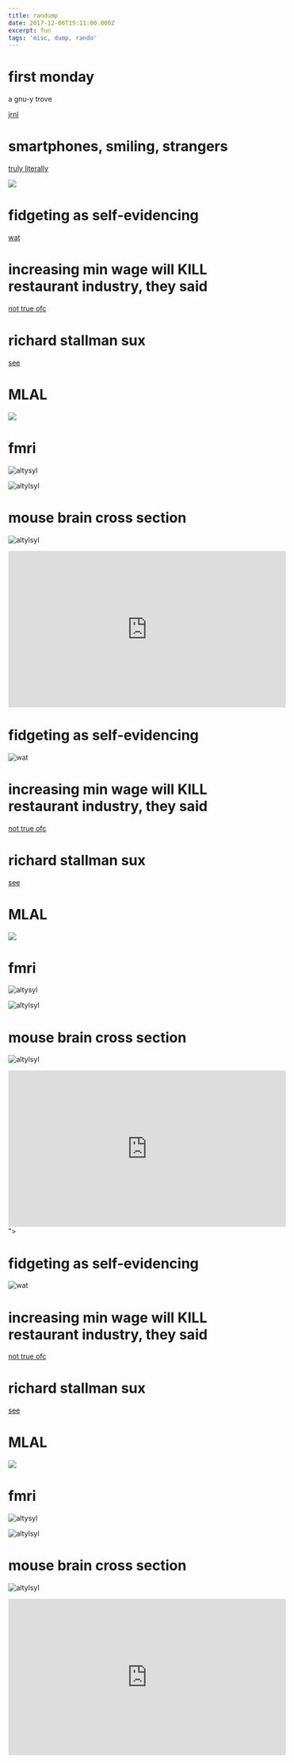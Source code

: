 ```yaml
---
title: randump
date: 2017-12-06T15:11:00.000Z
excerpt: fun
tags: 'misc, dump, rando'
---
```


# first monday

a gnu-y trove

[jrnl](https://firstmonday.org/ojs/index.php/fm/index)

# smartphones, smiling, strangers

[truly literally](https://www.sciencedirect.com/science/article/pii/S0747563218304643https://www.sciencedirect.com/science/article/pii/S0747563218304643)

<img src="https://res.cloudinary.com/cloudimgts/image/upload/v1576992714/cli-upload/jpm87bi8me5vm4sqpc53.png">

# fidgeting as self-evidencing

[wat](https://www.sciencedirect.com/science/article/abs/pii/S0732118X19300923)

# increasing min wage will KILL restaurant industry, they said

[not true ofc](https://gallery.mailchimp.com/a6170fa466dd7c8eed0aab6be/files/b2f3acd5-3884-42a7-a0bf-fa410b2b6544/Final_CNYCA_NELP_NYC_Min_Wage_Restaurants.pdf)

# richard stallman sux

[see](https://link.medium.com/LkORpGbGB2)

# MLAL

![](https://res.cloudinary.com/cloudimgts/image/upload/v1576708189/learning_c6z9hx.png﻿)

# fmri

![altysyl](https://res.cloudinary.com/cloudimgts/image/upload/v1576685999/green_wcttx6.jpg)

![altylsyl](https://res.cloudinary.com/cloudimgts/image/upload/v1575645004/lk3j8wbw7mcsdjjqcxo8.png)

# mouse brain cross section

![altylsyl](https://res.cloudinary.com/cloudimgts/image/upload/v1575645501/fjgghpyka8ywp5qreofr.png)

<iframe width="560" height="315" src="https://www.youtube.com/embed/hwwWF0dpEM8" frameborder="0" allow="accelerometer; autoplay; encrypted-media; gyroscope; picture-in-picture" allowfullscreen></iframe>

# fidgeting as self-evidencing

![wat](https://www.sciencedirect.com/science/article/abs/pii/S0732118X19300923)

# increasing min wage will KILL restaurant industry, they said

[not true ofc](https://gallery.mailchimp.com/a6170fa466dd7c8eed0aab6be/files/b2f3acd5-3884-42a7-a0bf-fa410b2b6544/Final_CNYCA_NELP_NYC_Min_Wage_Restaurants.pdf)

# richard stallman sux

[see](https://link.medium.com/LkORpGbGB2)

# MLAL

![](https://res.cloudinary.com/cloudimgts/image/upload/v1576708189/learning_c6z9hx.png﻿)

# fmri

![altysyl](https://res.cloudinary.com/cloudimgts/image/upload/v1576685999/green_wcttx6.jpg)

![altylsyl](https://res.cloudinary.com/cloudimgts/image/upload/v1575645004/lk3j8wbw7mcsdjjqcxo8.png)

# mouse brain cross section

![altylsyl](https://res.cloudinary.com/cloudimgts/image/upload/v1575645501/fjgghpyka8ywp5qreofr.png)

<iframe width="560" height="315" src="https://www.youtube.com/embed/hwwWF0dpEM8" frameborder="0" allow="accelerometer; autoplay; encrypted-media; gyroscope; picture-in-picture" allowfullscreen></iframe>"></a>



# fidgeting as self-evidencing

![wat](https://www.sciencedirect.com/science/article/abs/pii/S0732118X19300923)

# increasing min wage will KILL restaurant industry, they said

[not true ofc](https://gallery.mailchimp.com/a6170fa466dd7c8eed0aab6be/files/b2f3acd5-3884-42a7-a0bf-fa410b2b6544/Final_CNYCA_NELP_NYC_Min_Wage_Restaurants.pdf)

# richard stallman sux

[see](https://link.medium.com/LkORpGbGB2)

# MLAL

![](https://res.cloudinary.com/cloudimgts/image/upload/v1576708189/learning_c6z9hx.png﻿)

# fmri

![altysyl](https://res.cloudinary.com/cloudimgts/image/upload/v1576685999/green_wcttx6.jpg)

![altylsyl](https://res.cloudinary.com/cloudimgts/image/upload/v1575645004/lk3j8wbw7mcsdjjqcxo8.png)

# mouse brain cross section

![altylsyl](https://res.cloudinary.com/cloudimgts/image/upload/v1575645501/fjgghpyka8ywp5qreofr.png)

<iframe width="560" height="315" src="https://www.youtube.com/embed/hwwWF0dpEM8" frameborder="0" allow="accelerometer; autoplay; encrypted-media; gyroscope; picture-in-picture" allowfullscreen></iframe>
